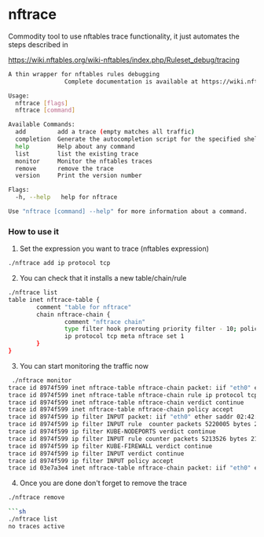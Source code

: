 # nftrace

Commodity tool to use nftables trace functionality, it just automates the steps described in

https://wiki.nftables.org/wiki-nftables/index.php/Ruleset_debug/tracing

```sh
A thin wrapper for nftables rules debugging
                Complete documentation is available at https://wiki.nftables.org/wiki-nftables/index.php/Ruleset_debug/tracing

Usage:
  nftrace [flags]
  nftrace [command]

Available Commands:
  add         add a trace (empty matches all traffic)
  completion  Generate the autocompletion script for the specified shell
  help        Help about any command
  list        list the existing trace
  monitor     Monitor the nftables traces
  remove      remove the trace
  version     Print the version number

Flags:
  -h, --help   help for nftrace

Use "nftrace [command] --help" for more information about a command.
```


### How to use it

1. Set the expression you want to trace (nftables expression)

```sh
./nftrace add ip protocol tcp
```

2. You can check that it installs a new table/chain/rule

```sh
./nftrace list
table inet nftrace-table {
        comment "table for nftrace"
        chain nftrace-chain {
                comment "nftrace chain"
                type filter hook prerouting priority filter - 10; policy accept;
                ip protocol tcp meta nftrace set 1
        }
}
```

3. You can start monitoring the traffic now
```sh
 ./nftrace monitor
trace id 8974f599 inet nftrace-table nftrace-chain packet: iif "eth0" ether saddr 02:42:c0:a8:08:04 ether daddr 02:42:c0:a8:08:03 ip saddr 192.168.8.4 ip daddr 192.168.8.3 ip dscp cs0 ip ecn not-ect ip ttl 64 ip id 51749 ip protocol tcp ip length 141 tcp sport 6443 tcp dport 43062 tcp flags == 0x18 tcp window 2321
trace id 8974f599 inet nftrace-table nftrace-chain rule ip protocol tcp meta nftrace set 1 (verdict continue)
trace id 8974f599 inet nftrace-table nftrace-chain verdict continue
trace id 8974f599 inet nftrace-table nftrace-chain policy accept
trace id 8974f599 ip filter INPUT packet: iif "eth0" ether saddr 02:42:c0:a8:08:04 ether daddr 02:42:c0:a8:08:03 ip saddr 192.168.8.4 ip daddr 192.168.8.3 ip dscp cs0 ip ecn not-ect ip ttl 64 ip id 51749 ip length 141 tcp sport 6443 tcp dport 43062 tcp flags == 0x18 tcp window 2321
trace id 8974f599 ip filter INPUT rule  counter packets 5220005 bytes 2163351087 jump KUBE-NODEPORTS (verdict jump KUBE-NODEPORTS)
trace id 8974f599 ip filter KUBE-NODEPORTS verdict continue
trace id 8974f599 ip filter INPUT rule counter packets 5213526 bytes 2163060304 jump KUBE-FIREWALL (verdict jump KUBE-FIREWALL)
trace id 8974f599 ip filter KUBE-FIREWALL verdict continue
trace id 8974f599 ip filter INPUT verdict continue
trace id 8974f599 ip filter INPUT policy accept
trace id 03e7a3e4 inet nftrace-table nftrace-chain packet: iif "eth0" ether saddr 02:42:c0:a8:08:04 ether daddr 02:42:c0:a8:08:03 ip saddr 192.168.8.4 ip daddr 192.168.8.3 ip dscp cs0 ip ecn not-ect ip ttl 64 ip id 51750 ip protocol tcp ip length 7292 tcp sport 6443 tcp dport 43062 tcp flags == 0x18 tcp window 2321
```

4. Once you are done don't forget to remove the trace
  
```sh
./nftrace remove

```sh
./nftrace list
no traces active
```





